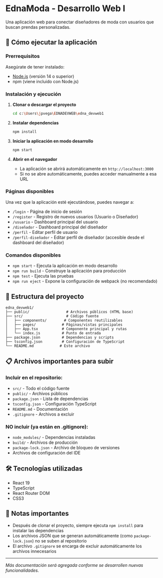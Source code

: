 # EdnaModa - Desarrollo Web I

Una aplicación web para conectar diseñadores de moda con usuarios que buscan prendas personalizadas.

## 🚀 Cómo ejecutar la aplicación

### Prerrequisitos

Asegúrate de tener instalado:
- [Node.js](https://nodejs.org/) (versión 14 o superior)
- npm (viene incluido con Node.js)

### Instalación y ejecución

1. **Clonar o descargar el proyecto**
   ```bash
   cd c:\Users\jpvega\EDNADEVWEB\edna_devweb1
   ```

2. **Instalar dependencias**
   ```bash
   npm install
   ```

3. **Iniciar la aplicación en modo desarrollo**
   ```bash
   npm start
   ```

4. **Abrir en el navegador**
   - La aplicación se abrirá automáticamente en `http://localhost:3000`
   - Si no se abre automáticamente, puedes acceder manualmente a esa URL

### Páginas disponibles

Una vez que la aplicación esté ejecutándose, puedes navegar a:

- `/login` - Página de inicio de sesión
- `/register` - Registro de nuevos usuarios (Usuario o Diseñador)
- `/usuario` - Dashboard principal del usuario
- `/diseñador` - Dashboard principal del diseñador
- `/perfil` - Editar perfil de usuario
- `/perfil-diseñador` - Editar perfil de diseñador (accesible desde el dashboard del diseñador)

### Comandos disponibles

- `npm start` - Ejecuta la aplicación en modo desarrollo
- `npm run build` - Construye la aplicación para producción
- `npm test` - Ejecuta las pruebas
- `npm run eject` - Expone la configuración de webpack (no recomendado)

## 📁 Estructura del proyecto

```
edna_devweb1/
├── public/                 # Archivos públicos (HTML base)
├── src/                    # Código fuente
│   ├── components/        # Componentes reutilizables
│   ├── pages/            # Páginas/vistas principales
│   ├── App.tsx           # Componente principal y rutas
│   └── index.js          # Punto de entrada
├── package.json          # Dependencias y scripts
├── tsconfig.json         # Configuración de TypeScript
└── README.md            # Este archivo
```

## 📋 Archivos importantes para subir

### Incluir en el repositorio:
- `src/` - Todo el código fuente
- `public/` - Archivos públicos
- `package.json` - Lista de dependencias
- `tsconfig.json` - Configuración TypeScript
- `README.md` - Documentación
- `.gitignore` - Archivos a excluir

### NO incluir (ya están en .gitignore):
- `node_modules/` - Dependencias instaladas
- `build/` - Archivos de producción
- `package-lock.json` - Archivo de bloqueo de versiones
- Archivos de configuración del IDE

## 🛠️ Tecnologías utilizadas

- React 19
- TypeScript
- React Router DOM
- CSS3

## 📝 Notas importantes

- Después de clonar el proyecto, siempre ejecuta `npm install` para instalar las dependencias
- Los archivos JSON que se generan automáticamente (como `package-lock.json`) no se suben al repositorio
- El archivo `.gitignore` se encarga de excluir automáticamente los archivos innecesarios

---

*Más documentación será agregada conforme se desarrollen nuevas funcionalidades.*




